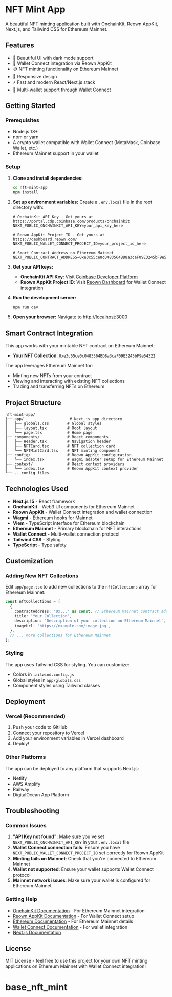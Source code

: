 # NFT Mint App

A beautiful NFT minting application built with OnchainKit, Reown AppKit, Next.js, and Tailwind CSS for Ethereum Mainnet.

## Features

- 🎨 Beautiful UI with dark mode support
- 🔗 Wallet Connect integration via Reown AppKit
- 🪙 NFT minting functionality on Ethereum Mainnet
- 📱 Responsive design
- ⚡ Fast and modern React/Next.js stack
- 🔗 Multi-wallet support through Wallet Connect

## Getting Started

### Prerequisites

- Node.js 18+ 
- npm or yarn
- A crypto wallet compatible with Wallet Connect (MetaMask, Coinbase Wallet, etc.)
- Ethereum Mainnet support in your wallet

### Setup

1. **Clone and install dependencies:**
   ```bash
   cd nft-mint-app
   npm install
   ```

2. **Set up environment variables:**
   Create a `.env.local` file in the root directory with:
   ```env
   # OnchainKit API Key - Get yours at https://portal.cdp.coinbase.com/products/onchainkit
   NEXT_PUBLIC_ONCHAINKIT_API_KEY=your_api_key_here

   # Reown AppKit Project ID - Get yours at https://dashboard.reown.com/
   NEXT_PUBLIC_WALLET_CONNECT_PROJECT_ID=your_project_id_here

   # Smart Contract Address on Ethereum Mainnet
   NEXT_PUBLIC_CONTRACT_ADDRESS=0xe3c55ce0c0483564BD8a3caF09E3245bF9e54322
   ```

3. **Get your API keys:**
   - **OnchainKit API Key**: Visit [Coinbase Developer Platform](https://portal.cdp.coinbase.com/products/onchainkit)
   - **Reown AppKit Project ID**: Visit [Reown Dashboard](https://dashboard.reown.com/) for Wallet Connect integration

4. **Run the development server:**
   ```bash
   npm run dev
   ```

5. **Open your browser:**
   Navigate to [http://localhost:3000](http://localhost:3000)

## Smart Contract Integration

This app works with your mintable NFT contract on Ethereum Mainnet:
- **Your NFT Collection**: `0xe3c55ce0c0483564BD8a3caF09E3245bF9e54322`

The app leverages Ethereum Mainnet for:
- Minting new NFTs from your contract
- Viewing and interacting with existing NFT collections
- Trading and transferring NFTs on Ethereum

## Project Structure

```
nft-mint-app/
├── app/                    # Next.js app directory
│   ├── globals.css        # Global styles
│   ├── layout.tsx         # Root layout
│   └── page.tsx           # Home page
├── components/            # React components
│   ├── Header.tsx         # Navigation header
│   ├── NFTCard.tsx        # NFT collection card
│   └── NFTMintCard.tsx    # NFT minting component
├── config/                # Reown AppKit configuration
│   └── index.tsx          # Wagmi adapter setup for Ethereum Mainnet
├── context/               # React context providers
│   └── index.tsx          # Reown AppKit context provider
└── ...config files
```

## Technologies Used

- **Next.js 15** - React framework
- **OnchainKit** - Web3 UI components for Ethereum Mainnet
- **Reown AppKit** - Wallet Connect integration and wallet connection
- **Wagmi** - Ethereum hooks for Mainnet
- **Viem** - TypeScript interface for Ethereum blockchain
- **Ethereum Mainnet** - Primary blockchain for NFT interactions
- **Wallet Connect** - Multi-wallet connection protocol
- **Tailwind CSS** - Styling
- **TypeScript** - Type safety

## Customization

### Adding New NFT Collections

Edit `app/page.tsx` to add new collections to the `nftCollections` array for Ethereum Mainnet:

```typescript
const nftCollections = [
  {
    contractAddress: '0x...' as const, // Ethereum Mainnet contract address
    title: 'Your Collection',
    description: 'Description of your collection on Ethereum Mainnet',
    imageUrl: 'https://example.com/image.jpg',
  },
  // ... more collections for Ethereum Mainnet
];
```

### Styling

The app uses Tailwind CSS for styling. You can customize:
- Colors in `tailwind.config.js`
- Global styles in `app/globals.css`
- Component styles using Tailwind classes

## Deployment

### Vercel (Recommended)

1. Push your code to GitHub
2. Connect your repository to Vercel
3. Add your environment variables in Vercel dashboard
4. Deploy!

### Other Platforms

The app can be deployed to any platform that supports Next.js:
- Netlify
- AWS Amplify
- Railway
- DigitalOcean App Platform

## Troubleshooting

### Common Issues

1. **"API Key not found"**: Make sure you've set `NEXT_PUBLIC_ONCHAINKIT_API_KEY` in your `.env.local` file
2. **Wallet Connect connection fails**: Ensure you have `NEXT_PUBLIC_WALLET_CONNECT_PROJECT_ID` set correctly for Reown AppKit
3. **Minting fails on Mainnet**: Check that you're connected to Ethereum Mainnet
4. **Wallet not supported**: Ensure your wallet supports Wallet Connect protocol
5. **Mainnet network issues**: Make sure your wallet is configured for Ethereum Mainnet

### Getting Help

- [OnchainKit Documentation](https://onchainkit.xyz/) - For Ethereum Mainnet integration
- [Reown AppKit Documentation](https://docs.reown.com/) - For Wallet Connect setup
- [Ethereum Documentation](https://ethereum.org/developers/) - For Ethereum Mainnet details
- [Wallet Connect Documentation](https://docs.walletconnect.com/) - For wallet integration
- [Next.js Documentation](https://nextjs.org/docs)

## License

MIT License - feel free to use this project for your own NFT minting applications on Ethereum Mainnet with Wallet Connect integration!
# base_nft_mint
